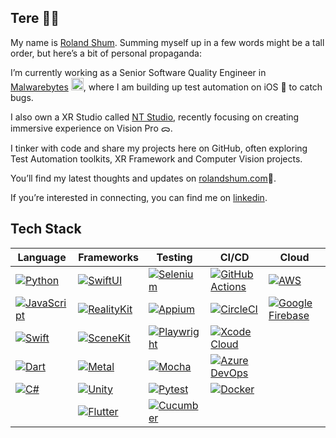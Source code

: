 ## Tere 🤝🏻

My name is [Roland Shum](https://www.linkedin.com/in/rolandshum/). Summing myself up in a few words might be a tall order, but here’s a bit of personal propaganda:

I’m currently working as a Senior Software Quality Engineer in [Malwarebytes](https://www.malwarebytes.com/) <a href="https://www.malwarebytes.com/">
  <img src="https://cdn3.emoji.gg/emojis/4760_malwarebytes.png" width="20" height="20" alt="malwarebytes"></a>, where I am building up test automation on iOS  to catch bugs.

I also own a XR Studio called [NT Studio](https://nt-studio.eu/), recently focusing on creating immersive experience on Vision Pro ᯅ.

I tinker with code and share my projects here on GitHub, often exploring Test Automation toolkits, XR Framework and Computer Vision projects.

You’ll find my latest thoughts and updates on [rolandshum.com](https://rolandshum.com)📝.

If you’re interested in connecting, you can find me on [linkedin](https://www.linkedin.com/in/rolandshum/).

## Tech Stack

| Language | Frameworks | Testing | CI/CD | Cloud |
| --- | --- | --- | --- | --- |
| [![Python](https://img.shields.io/badge/Python-3776AB?style=for-the-badge&logo=python&logoColor=white)](https://www.python.org) | [![SwiftUI](https://img.shields.io/badge/SwiftUI-FA7343?style=for-the-badge&logo=swift&logoColor=white)](https://developer.apple.com/xcode/swiftui/) | [![Selenium](https://img.shields.io/badge/Selenium-43B02A?style=for-the-badge&logo=selenium&logoColor=white)](https://www.selenium.dev) | [![GitHub Actions](https://img.shields.io/badge/GitHub_Actions-2088FF?style=for-the-badge&logo=github-actions&logoColor=white)](https://github.com/features/actions) | [![AWS](https://img.shields.io/badge/AWS-FF9900?style=for-the-badge&logo=amazon-aws&logoColor=white)](https://aws.amazon.com/) |
| [![JavaScript](https://img.shields.io/badge/JavaScript-F7DF1E?style=for-the-badge&logo=javascript&logoColor=black)](https://developer.mozilla.org/en-US/docs/Web/JavaScript) | [![RealityKit](https://img.shields.io/badge/RealityKit-FF9500?style=for-the-badge&logo=apple&logoColor=white)](https://developer.apple.com/augmented-reality/realitykit/) | [![Appium](https://img.shields.io/badge/Appium-41BDF5?style=for-the-badge&logo=appium&logoColor=white)](https://appium.io/) | [![CircleCI](https://img.shields.io/badge/CircleCI-343434?style=for-the-badge&logo=circleci&logoColor=white)](https://circleci.com/) | [![Google Firebase](https://img.shields.io/badge/Firebase-FFCA28?style=for-the-badge&logo=firebase&logoColor=black)](https://firebase.google.com/) |
| [![Swift](https://img.shields.io/badge/Swift-FA7343?style=for-the-badge&logo=swift&logoColor=white)](https://developer.apple.com/swift/) | [![SceneKit](https://img.shields.io/badge/SceneKit-0A84FF?style=for-the-badge&logo=apple&logoColor=white)](https://developer.apple.com/scenekit/) | [![Playwright](https://img.shields.io/badge/Playwright-2EAD33?style=for-the-badge&logo=microsoft&logoColor=white)](https://playwright.dev/) | [![Xcode Cloud](https://img.shields.io/badge/Xcode_Cloud-147EFB?style=for-the-badge&logo=xcode&logoColor=white)](https://developer.apple.com/xcode-cloud/) | |
| [![Dart](https://img.shields.io/badge/Dart-0175C2?style=for-the-badge&logo=dart&logoColor=white)](https://dart.dev/) | [![Metal](https://img.shields.io/badge/Metal-4A4A4A?style=for-the-badge&logo=apple&logoColor=white)](https://developer.apple.com/metal/) | [![Mocha](https://img.shields.io/badge/Mocha-8D6748?style=for-the-badge&logo=mocha&logoColor=white)](https://mochajs.org/) | [![Azure DevOps](https://img.shields.io/badge/Azure_DevOps-0078D7?style=for-the-badge&logo=azure-devops&logoColor=white)](https://azure.microsoft.com/en-us/services/devops/) | |
| [![C#](https://img.shields.io/badge/C%23-239120?style=for-the-badge&logo=c-sharp&logoColor=white)](https://docs.microsoft.com/en-us/dotnet/csharp/) | [![Unity](https://img.shields.io/badge/Unity-000000?style=for-the-badge&logo=unity&logoColor=white)](https://unity.com/) | [![Pytest](https://img.shields.io/badge/Pytest-0A9EDC?style=for-the-badge&logo=pytest&logoColor=white)](https://docs.pytest.org/) | [![Docker](https://img.shields.io/badge/Docker-2496ED?style=for-the-badge&logo=docker&logoColor=white)](https://www.docker.com/) | |
| | [![Flutter](https://img.shields.io/badge/Flutter-02569B?style=for-the-badge&logo=flutter&logoColor=white)](https://flutter.dev/) | [![Cucumber](https://img.shields.io/badge/Cucumber-23D96C?style=for-the-badge&logo=cucumber&logoColor=white)](https://cucumber.io/) | | |


